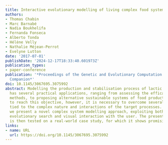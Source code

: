 ```yaml
---
title: Interactive evolutionary modelling of living complex food systems
authors:
- Thomas Chabin
- Marc Barnabé
- Nadia Boukhelifa
- Fernanda Fonseca
- Alberto Tonda
- Hélène Velly
- Nathalie Méjean-Perrot
- Evelyne Lutton
date: '2017-07-01'
publishDate: '2024-12-17T18:33:40.601973Z'
publication_types:
- paper-conference
publication: '*Proceedings of the Genetic and Evolutionary Computation Conference
  Companion*'
doi: 10.1145/3067695.3075992
abstract: Modelling the production and stabilisation process of lactic acid starters
  has several practical applications, ranging from assessing the efficacy of new industrial
  methods, to proposing alternative sustainable systems of food production. In order
  to reach this objective, however, it is necessary to overcome several obstacles,
  tied to the complex nature and interactions of the target processes. In this paper,
  we present a novel complex system modelling approach, exploiting both stand-alone
  evolutionary search and visual interaction with the user. The presented framework
  is then tested on a real-world case study, for which it shows promising results.
links:
- name: URL
  url: https://doi.org/10.1145/3067695.3075992
---
```

